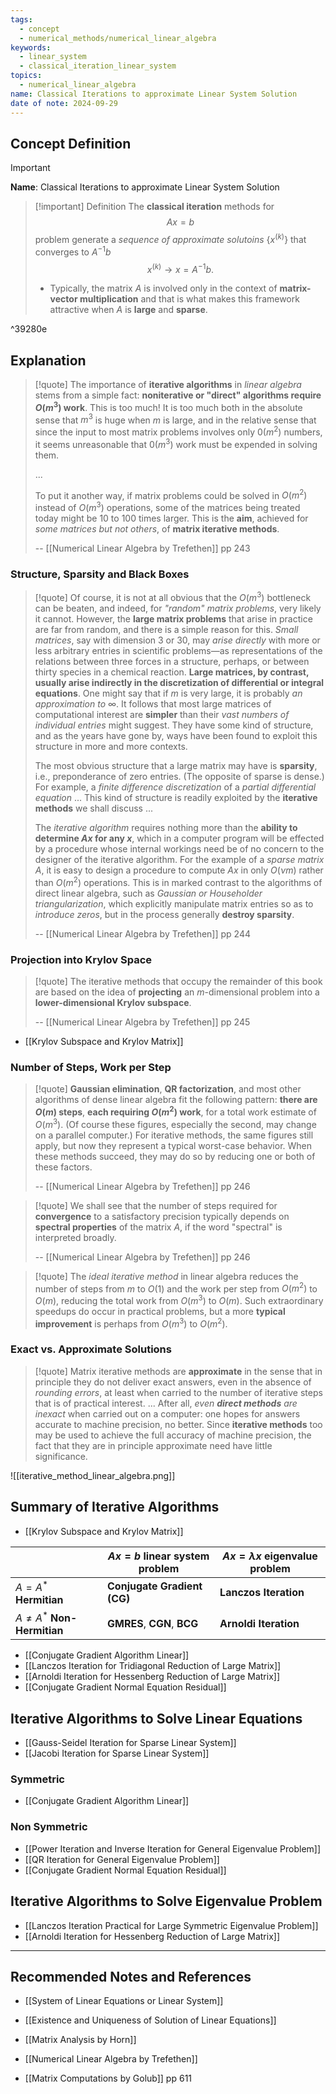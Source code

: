 ```yaml
---
tags:
  - concept
  - numerical_methods/numerical_linear_algebra
keywords:
  - linear_system
  - classical_iteration_linear_system
topics:
  - numerical_linear_algebra
name: Classical Iterations to approximate Linear System Solution
date of note: 2024-09-29
---
```


## Concept Definition

>[!important]
>**Name**: Classical Iterations to approximate Linear System Solution

>[!important] Definition
>The **classical iteration** methods for $$Ax = b$$ problem generate a *sequence of approximate solutoins* $\{ x^{(k)} \}$ that converges to $A^{-1}b$ $$x^{(k)} \to x = A^{-1}b.$$
>- Typically, the matrix $A$ is involved only in the context of **matrix-vector multiplication** and that is what makes this framework  attractive when $A$ is **large** and **sparse**.

^39280e


## Explanation

>[!quote]
>The importance of **iterative algorithms** in *linear algebra* stems from a simple fact: **noniterative or "direct" algorithms require $O(m^3)$ work**. This is too much! It is too much both in the absolute sense that $m^3$ is huge when $m$ is large, and in the relative sense that since the input to most matrix problems involves only $0(m^2)$ numbers, it seems unreasonable that $0(m^3)$ work must be expended in solving them.
>
>...
>
>To put it another way, if matrix problems could be solved in $O(m^2)$ instead of $O(m^3)$ operations, some of the matrices being treated today might be $10$ to $100$ times larger. This is the **aim**, achieved for *some matrices but not others*, of **matrix iterative methods**.
>
>-- [[Numerical Linear Algebra by Trefethen]] pp 243

### Structure, Sparsity and Black Boxes

>[!quote]
>Of course, it is not at all obvious that the $O(m^3)$ bottleneck can be beaten, and indeed, for *"random" matrix problems*, very likely it cannot. However, the **large matrix problems** that arise in practice are far from random, and there is a simple reason for this. *Small matrices*, say with dimension 3 or 30, may *arise directly* with more or less arbitrary entries in scientific problems—as representations of the relations between three forces in a structure, perhaps, or between thirty species in a chemical reaction. **Large matrices, by contrast, usually arise indirectly in the discretization of differential or integral equations**. One might say that if $m$ is very large, it is probably *an approximation to* $\infty$. It follows that most large matrices of computational interest are **simpler** than their *vast numbers of individual entries* might suggest. They have some kind of structure, and as the years have gone by, ways have been found to exploit this structure in more and more contexts.
>
>The most obvious structure that a large matrix may have is **sparsity**, i.e., preponderance of zero entries. (The opposite of sparse is dense.) For example, a *finite difference discretization* of a *partial differential equation* ... This kind of structure is readily exploited by the **iterative methods** we shall discuss
>...
>
>The *iterative algorithm* requires nothing more than the **ability to determine $Ax$ for any $x$**, which in a computer program will be effected by a procedure whose internal workings need be of no concern to the designer of the iterative algorithm. For the example of a *sparse matrix* $A$, it is easy to design a procedure to compute $Ax$ in only $O(\nu m)$ rather than $O(m^2)$ operations. This is in marked contrast to the algorithms of direct linear algebra, such as *Gaussian or Householder triangularization*, which explicitly manipulate matrix entries so as to *introduce zeros*, but in the process generally **destroy sparsity**.
>
>-- [[Numerical Linear Algebra by Trefethen]] pp 244


### Projection into Krylov Space

>[!quote]
>The iterative methods that occupy the remainder of this book are based on the idea of **projecting** an $m$-dimensional problem into a **lower-dimensional Krylov subspace**.
>
>-- [[Numerical Linear Algebra by Trefethen]] pp 245

- [[Krylov Subspace and Krylov Matrix]]



### Number of Steps, Work per Step

>[!quote]
>**Gaussian elimination**, **QR factorization**, and most other algorithms of dense linear algebra fit the following pattern: **there are $O(m)$ steps**, **each requiring $O(m^2)$ work**, for a total work estimate of $O(m^3)$. (Of course these figures, especially the second, may change on a parallel computer.) For iterative methods, the same figures still apply, but now they represent a typical worst-case behavior. When these methods succeed, they may do so by reducing one or both of these factors.
>
>-- [[Numerical Linear Algebra by Trefethen]] pp 246

>[!quote]
>We shall see that the number of steps required for **convergence** to a satisfactory precision typically depends on **spectral properties** of the matrix $A$, if the word "spectral" is interpreted broadly.
>
>-- [[Numerical Linear Algebra by Trefethen]] pp 246

>[!quote]
>The *ideal iterative method* in linear algebra reduces the number of steps from $m$ to $O(1)$ and the work per step from $O(m^2)$ to $O(m)$, reducing the total work from $O(m^3)$ to $O(m)$. Such extraordinary speedups do occur in practical problems, but a more **typical improvement** is perhaps from $O(m^3)$ to $O(m^2)$.

### Exact vs. Approximate Solutions

>[!quote]
>Matrix iterative methods are **approximate** in the sense that in principle they do not deliver exact answers, even in the absence of *rounding errors*, at least when carried to the number of iterative steps that is of practical interest. ... After all, *even **direct methods** are inexact* when carried out on a computer: one hopes for answers accurate to machine precision, no better. Since **iterative methods** too may be used to achieve the full accuracy of machine precision, the fact that they are in principle approximate need have little significance.


![[iterative_method_linear_algebra.png]]




## Summary of Iterative Algorithms

- [[Krylov Subspace and Krylov Matrix]]

|                   | $Ax = b$ **linear system problem**  |    $Ax = \lambda x$ **eigenvalue problem**    |
| ---------------   | ------------------------------------ | --------------------------------------------- |
| $A = A^{*}$ **Hermitian** |  **Conjugate Gradient (CG)**  |  **Lanczos Iteration** |
| $A \neq A^{*}$ **Non-Hermitian** | **GMRES**, **CGN**, **BCG** | **Arnoldi Iteration** |

- [[Conjugate Gradient Algorithm Linear]]
- [[Lanczos Iteration for Tridiagonal Reduction of Large Matrix]]
- [[Arnoldi Iteration for Hessenberg Reduction of Large Matrix]]
- [[Conjugate Gradient Normal Equation Residual]]


## Iterative Algorithms to Solve Linear Equations

- [[Gauss-Seidel Iteration for Sparse Linear System]]
- [[Jacobi Iteration for Sparse Linear System]]

### Symmetric

- [[Conjugate Gradient Algorithm Linear]]


### Non Symmetric

- [[Power Iteration and Inverse Iteration for General Eigenvalue Problem]]
- [[QR Iteration for General Eigenvalue Problem]]
- [[Conjugate Gradient Normal Equation Residual]]



## Iterative Algorithms to Solve Eigenvalue Problem

- [[Lanczos Iteration Practical for Large Symmetric Eigenvalue Problem]]
- [[Arnoldi Iteration for Hessenberg Reduction of Large Matrix]]



-----------
##  Recommended Notes and References


- [[System of Linear Equations or Linear System]]
- [[Existence and Uniqueness of Solution of Linear Equations]]


- [[Matrix Analysis by Horn]]
- [[Numerical Linear Algebra by Trefethen]]
- [[Matrix Computations by Golub]] pp 611